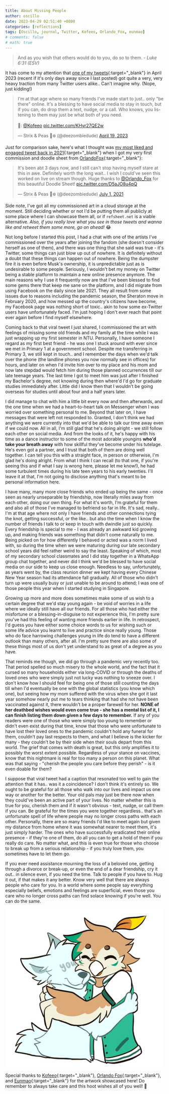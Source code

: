 ```yaml
---
title: About Missing People
author: oscillo
date: 2023-04-29 02:51:40 +0800
categories: [reflections]
tags: [Oscillo, journal, Twitter, Kofeeo, Orlando_Fox, eunmao]
# comments: false
# math: true
---
```


> And as you wish that others would do to you, do so to them. _- Luke 6:31 (ESV)_

It has come to my attention that [one of my tweets](https://twitter.com/deezombiedude/status/1648786560115183616){:target="\_blank"} in April 2023 (recent if it's only days away since I last posted) got quite a very, very heavy traction from many Twitter users alike..
Can't imagine why. (Nope, just kidding!)

<blockquote class="twitter-tweet" data-theme="dark">
<p lang="en" dir="ltr">I&#39;m at that age where so many friends I&#39;ve made start to just.. only &quot;be there&quot; online. It&#39;s a blessing to have social media to stay in touch, but if you can, do drop them a text, nudge, or a call. Who knows, you listening to them may just be what both of you need.<br><br>🎨: <a href="https://twitter.com/Kofeeo?ref_src=twsrc%5Etfw">@Kofeeo</a> <a href="https://t.co/KHyr27QE2w">pic.twitter.com/KHyr27QE2w</a></p>&mdash; Strix &amp; Peas 🦉❄️ (@deezombiedude) <a href="https://twitter.com/deezombiedude/status/1648786560115183616?ref_src=twsrc%5Etfw">April 19, 2023</a>
</blockquote> 
<script async src="https://platform.twitter.com/widgets.js" charset="utf-8"></script>

<!-- ![Oscii's Viral Tweet 2023](/assets/img/famous-oscii-tweet-2023.png) -->

Just for comparison sake, here's what I thought was [my most liked and engaged tweet back in 2021](https://twitter.com/deezombiedude/status/1410452055764836359){:target="\_blank"} when I got my very first commission and doodle sheet from [OrlandoFox](https://afoxdraws.com){:target="\_blank"}:

<blockquote class="twitter-tweet" data-theme="dark"><p lang="en" dir="ltr">It&#39;s been abt 3 days now, and I still can&#39;t stop having myself stare at this in awe. Definitely worth the long wait.. I wish I could&#39;ve seen this worked on live on stream though. Huge thanks to <a href="https://twitter.com/Orlando_Fox?ref_src=twsrc%5Etfw">@Orlando_Fox</a> for this beautiful Doodle Sheet! <a href="https://t.co/D5aJO8u4pQ">pic.twitter.com/D5aJO8u4pQ</a></p>&mdash; Strix &amp; Peas 🦉❄️ (@deezombiedude) <a href="https://twitter.com/deezombiedude/status/1410452055764836359?ref_src=twsrc%5Etfw">July 1, 2021</a></blockquote> <script async src="https://platform.twitter.com/widgets.js" charset="utf-8"></script>

<!-- ![Oscii's Viral Tweet 2021](/assets/img/famous-oscii-tweet-2021.png) -->

Side note, I've got all my commissioned art in a cloud storage at the moment.
Still deciding whether or not I'd be putting them all publicly at some place where I can showcase them all, or if `refsheet.net` is a viable alternative. _Also, if you really love what you see in those tweets and wanna like and retweet them some more, go on ahead!_ 😂

Not long before I started this post, I had a chat with one of the artists I've commissioned over the years after joining the fandom (she doesn't consider herself as one of them), and there was one thing that she said was true - it's Twitter, some things can just blow up out of nowhere.
It is definitely without a doubt that these things can happen out of nowhere.
Being the dumpster fire it is even before Musk's ownership, it is unpredictable just as is undesirable to some people.
Seriously, I wouldn't bet my money on Twitter being a stable platform to maintain a new online presence anymore.
The main reasons why I use it frequently now are that I've been blessed to find some gems there that keep me sane on the platform, and I did migrate from using Facebook on the daily since late 2021.
They all result from some issues due to reasons including the pandemic season, the Sheraton move in February 2020, and how messed up the country's citizens have become, my Facebook page was nothing short of toxic.. akin to how some ex-Twitter users have unfortunately faced.
I'm just hoping I don't ever reach that point ever again before I find myself elsewhere.

Coming back to that viral tweet I just shared, I commissioned the art with feelings of missing some old friends and my family at the time while I was just wrapping up my first semester in NTU.
Personally, I have someone I regard as my first best friend - he was one I stuck around with ever since we met in Primary 1 at a government school.
Despite me transferring in Primary 3, we still kept in touch.. and I remember the days when we'd talk over the phone (the landline phones you now normally see in offices) for hours, and later on when I'd invite him over to my place and his mom and now late stepdad would fetch him during those planned occurrences till our late teenage years.
The last time I got to meet him was just after I finished my Bachelor's degree, not knowing during then where'd I'd go for graduate studies immediately after.
Little did I know then that I wouldn't be going overseas for studies until about four and a half years later.

I did manage to chat with him a little bit every now and then afterwards, and the one time when we had a heart-to-heart talk on Messenger when I was worried over something personal to me.
Beyond that later on, I have messages that were left not responded to.
Granted, I don't think we had anything we were currently into that we'd be able to talk our time away even if we could now.
All in all, I'm still glad that he's doing alright - we still follow each other on social media. And from the looks of it, he's happy with his time as a dance instructor to some of the most adorable youngins **who'd take your breath away** with how skillful they've become under his tutelage.
He's even got a partner, and I trust that both of them are doing well together.
I can tell you this with a straight face, in person or otherwise, I'm glad he's doing alright.
From what I think I can recall (to that one, if you're seeing this and if what I say is wrong here, please let me know!), he had some turbulent times during his late teen years to his early twenties.
I'll leave it at that, I'm not going to disclose anything that's meant to be personal information here.

I have many, many more close friends who ended up being the same - once seen as nearly unseparable by friendship, now literally miles away from each other, doing our own thing.
For what it's worth, I'm grateful for them and also all of those I've managed to befriend so far in life.
It's sad, really.. I'm at that age where not only I have friends and other connections tying the knot, getting successful, or the like.. but also the time when I know the number of friends I talk to or keep in touch with dwindle just so quickly.
Every friendship is special to me - I was already an awkward kid growing up, and making friends was something that didn't come naturally to me.
Being picked on for how differently I behaved or acted was a norm I lived with, so during the time when we were maturing during our late secondary school years did feel rather weird to say the least.
Speaking of which, most of my secondary school classmates and I did stay together in a WhatsApp group chat together, and never did I think we'd be blessed to have social media on our side to keep us close enough.
Needless to say, unfortunately, as years went by, the class reunion dinner we kept having every Chinese New Year season had its attendance fall gradually.
All of those who didn't turn up were usually busy or just unable to be around to attend; I was one of those people this year when I started studying in Singapore.

Growing up more and more does sometimes make some of us wish to a certain degree that we'd stay young again - be void of worries in a life where we ideally still have all our friends.
For all those who had either the misfortune or a blessing-in-disguise to not experience this, I'm pretty sure you've had this feeling of wanting more friends earlier in life.
In retrospect, I'd guess you have either some choice words to us for wishing such or some life advice you learnt to live and practice since really young.
Those who do face harrowing challenges young in life do tend to have a different outlook than many others, after all.
I'm pretty sure there are also some of these things most of us don't yet understand to as great of a degree as you have.

That reminds me though, we did go through a pandemic very recently too.
That period spelled so much misery to the whole world, and the fact that it cursed so many households either via long-COVID or through the deaths of loved ones who were simply just not lucky was nothing to sneeze over.
I don't know how I should feel for being one of those still counting the days till when I'd eventually be one with the global statistics (you know which one), but seeing how my mom suffered with the virus when she got it last year somehow nearly put me to tears thinking that had she not have been vaccinated against it, there wouldn't be a proper farewell for her.
**NONE of her deathbed wishes would even come true - she has a mental list of it, I can finish listing them down given a few days to remember.**
If any of you readers were one of those who were simply too young to remember or didn't even exist during that time, know that those who were unfortunate to have lost their loved ones to the pandemic couldn't hold any funeral for them, couldn't pay last respects to them, and what I believe is the kicker for many - they couldn't be by their side when their souls depart from this world.
The grief that comes with death is great, but this only amplifies it to possibly the worst extent possible.
Regardless of your stance on vaccines, know that this nightmare is real for too many a person on this planet.
What was that saying - "cherish the people you care before they perish" - is it even doable for them?

I suppose that viral tweet had a caption that resonated too well to gain the attention that it has.. was it a coincidence?
I don't think it's entirely so.
We ought to be grateful for all those who walk into our lives and impact us one way or another for the better.
Your old pals may just be there now when they could've been an active part of your lives.
No matter whether this is true for you, cherish them and if it wasn't obvious - text, nudge, or call them if you can.
Be grateful for the times you were together regardless.. that's an unfortunate spell of life where people may no longer cross paths with each other.
Personally, there are so many friends I'd like to meet again but given my distance from home where it was somewhat nearer to meet them, it's just simply harder.
The ones who have successfully eradicated their online presence - if they're one of them, do all you can to get a hold of them if you really do care.
No matter what, and this is even true for those who choose to break up from a serious relationship - if you truly love them, you sometimes have to let them go.

If you ever need assistance mourning the loss of a beloved one, getting through a divorce or break-up, or even the end of a dear friendship, cry it out.. in silence even, if you need the time.
Talk to people if you have to.
Hug it out, if that makes it any better.
Know very well that there are always people who care for you.
In a world where some people say everything especially beliefs, emotions and feelings are superficial, even those you care who no longer cross paths can find solace knowing if you're well.
You can do the same.

<div style="text-align: center;">
	<img src="/assets/img/oscihugg.png" alt="Oscii Hug"><br>
	<!-- <caption style="font-style: italic;">
		Hug it out, if that makes it any better. Art by 
		<a href="https://twitter.com/eunmao" target="_blank">@eunmao</a><br><br>
	</caption> -->
</div>

Special thanks to [Kofeeo](https://twitter.com/kofeeo){:target="\_blank"}, [Orlando Fox](https://twitter.com/Orlando_Fox){:target="\_blank"}, and [Eunmao](https://twitter.com/eunmao){:target="\_blank"} for the artwork showcased here!
Do remember to always take care and this hoot wishes all of you well! 🦉
